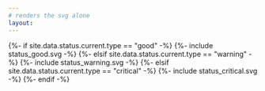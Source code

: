 ```yaml
---
# renders the svg alone
layout:
---
```

{%- if site.data.status.current.type == "good" -%}
	{%- include status_good.svg -%}
{%- elsif site.data.status.current.type == "warning" -%}
	{%- include status_warning.svg -%}
{%- elsif site.data.status.current.type == "critical" -%}
	{%- include status_critical.svg -%}
{%- endif -%}
